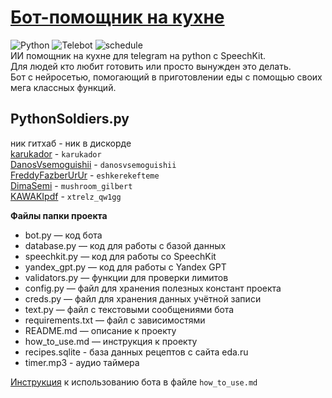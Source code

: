 # [Бот-помощник на кухне](https://t.me/cook_help_ai_bot)
![Python](https://img.shields.io/badge/Python-green?style=for-the-badge)
![Telebot](https://img.shields.io/badge/Telebot-blue?style=for-the-badge)
![schedule](https://img.shields.io/badge/schedule-orange?style=for-the-badge)  
ИИ помощник на кухне для telegram на python с SpeechKit.  
Для людей кто любит готовить или просто вынужден это делать.  
Бот с нейросетью, помогающий в приготовлении еды с помощью своих мега классных функций.  

## PythonSoldiers.py
ник гитхаб - ник в дискорде  
[karukador](https://github.com/karukador) - `karukador`  
[DanosVsemoguishii](https://github.com/DanosVsemoguishii) - `danosvsemoguishii`  
[FreddyFazberUrUr](https://github.com/FreddyFazberUrUr) - `eshkerekefteme`  
[DimaSemi](https://github.com/DimaSemi) - `mushroom_gilbert`  
[KAWAKIpdf](https://github.com/KAWAKIpdf) - `xtrelz_qw1gg`

**Файлы папки проекта**
- bot.py — код бота
- database.py — код для работы с базой данных
- speechkit.py — код для работы со SpeechKit
- yandex_gpt.py — код для работы с Yandex GPT
- validators.py — функции для проверки лимитов
- config.py — файл для хранения полезных констант проекта
- creds.py — файл для хранения данных учётной записи
- text.py — файл с текстовыми сообщениями бота
- requirements.txt — файл с зависимостями
- README.md — описание к проекту  
- how_to_use.md — инструкция к проекту  
- recipes.sqlite - база данных рецептов с сайта eda.ru  
- timer.mp3 - аудио таймера  

[Инструкция](https://github.com/karukador/cook_help_bot/blob/main/how_to_use.md) к использованию бота в файле `how_to_use.md`
